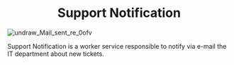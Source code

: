 <h1 align="center">Support Notification</h1>

![undraw_Mail_sent_re_0ofv](https://user-images.githubusercontent.com/25781203/149243360-c9405a18-8e9c-40c6-bcac-0732f7987b14.png)

Support Notification is a worker service responsible to notify via e-mail the IT department about new tickets.
